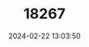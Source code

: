 ---
title: "18267"
category: "Procyon pygmaeus"
draft: false
date: 2024-02-22 13:03:50
languages:
  English: ["Cozumel Island Raccoon", "Cozumel Raccoon", "Cozumel Raccoon Bear", "Pygmy Raccoon"]
---